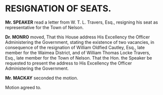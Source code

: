 # RESIGNATION OF SEATS.

**Mr. SPEAKER** read a letter from W. T. L. Travers, Esq., resigning his seat as representative for the Town of Nelson.

**Dr. MONRO** moved, That this House address His Excellency the Officer Administering the Government, stating the existence of two vacancies, in consequence of the resignation of William Oldfied Cautley, Esq., late member for the Waimea District, and of William Thomas Locke Travers, Esq., late member for the Town of Nelson. That the Hon. the Speaker be requested to present the address to His Excellency the Officer Administering the Government.

**Mr. MACKAY** seconded the motion.

Motion agreed to.